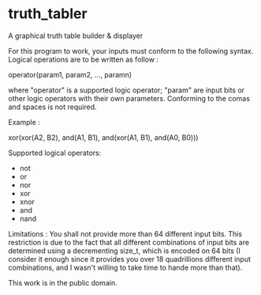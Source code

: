 # truth_tabler

A graphical truth table builder & displayer

For this program to work, your inputs must conform to the following syntax.
Logical operations are to be written as follow :

  operator(param1, param2, ..., paramn)

where "operator" is a supported logic operator;
"param" are input bits or other logic operators with their own parameters.
Conforming to the comas and spaces is not required.

Example :

  xor(xor(A2, B2), and(A1, B1), and(xor(A1, B1), and(A0, B0)))

Supported logical operators:
- not
- or
- nor
- xor
- xnor
- and
- nand

Limitations :
You shall not provide more than 64 different input bits. This restriction is due to the fact that all different combinations of input bits are determined using a decrementing size_t, which is encoded on 64 bits (I consider it enough since it provides you over 18 quadrillions different input combinations, and I wasn't willing to take time to hande more than that).

This work is in the public domain.

